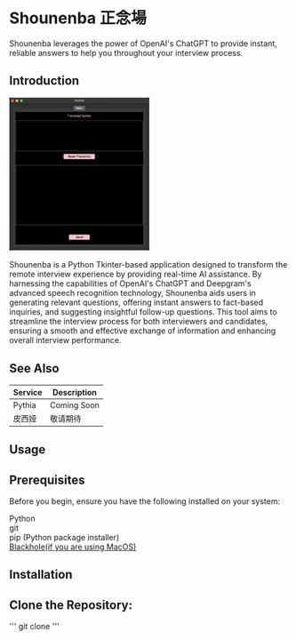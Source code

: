 # Shounenba 正念場

Shounenba leverages the power of OpenAI's ChatGPT to provide instant, reliable answers to help you throughout your interview process.

## Introduction

<img src="/1.png" alt="Tkinter Interface" width=50%/>

Shounenba is a Python Tkinter-based application designed to transform the remote interview experience by providing real-time AI assistance. By harnessing the capabilities of OpenAI's ChatGPT and Deepgram's advanced speech recognition technology, Shounenba aids users in generating relevant questions, offering instant answers to fact-based inquiries, and suggesting insightful follow-up questions. This tool aims to streamline the interview process for both interviewers and candidates, ensuring a smooth and effective exchange of information and enhancing overall interview performance.

## See Also

| Service  | Description |
| ------------- | ------------- |
| Pythia  | Coming Soon  |
| 皮西娅  | 敬请期待  |

## Usage

## Prerequisites

Before you begin, ensure you have the following installed on your system:

Python <br />
git <br />
pip (Python package installer) <br />
[Blackhole(if you are using MacOS)](https://github.com/ExistentialAudio/BlackHole)


## Installation

## Clone the Repository:

'''
git clone
'''
